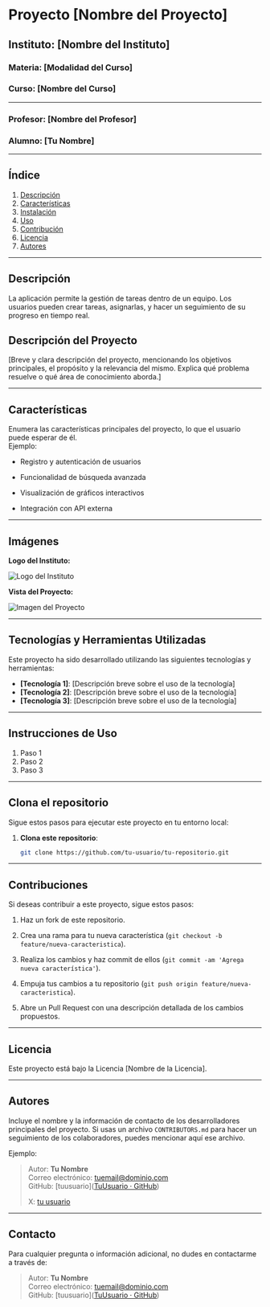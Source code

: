 # Proyecto [Nombre del Proyecto]

## Instituto: [Nombre del Instituto]

### Materia: [Modalidad del Curso]

### Curso: [Nombre del Curso]

---

### Profesor: [Nombre del Profesor]

### Alumno: [Tu Nombre]

---

## Índice

1. [Descripción](#descripci%C3%B3n)
2. [Características](#caracter%C3%ADsticas)
3. [Instalación](#instalaci%C3%B3n)
4. [Uso](#uso)
5. [Contribución](#contribuci%C3%B3n)
6. [Licencia](#licencia)
7. [Autores](#autores)

---

## Descripción

La aplicación permite la gestión de tareas dentro de un equipo. Los usuarios pueden crear tareas, asignarlas, y hacer un seguimiento de su progreso en tiempo real.

## Descripción del Proyecto

[Breve y clara descripción del proyecto, mencionando los objetivos principales, el propósito y la relevancia del mismo. Explica qué problema resuelve o qué área de conocimiento aborda.]

---

## **Características**

Enumera las características principales del proyecto, lo que el usuario puede esperar de él.  
Ejemplo:

- Registro y autenticación de usuarios

- Funcionalidad de búsqueda avanzada

- Visualización de gráficos interactivos

- Integración con API externa

---

## Imágenes

**Logo del Instituto:**

![Logo del Instituto](URL_DE_IMAGEN_DEL_INSTITUTO)

**Vista del Proyecto:**

![Imagen del Proyecto](URL_DE_IMAGEN_DEL_PROYECTO)

---

## Tecnologías y Herramientas Utilizadas

Este proyecto ha sido desarrollado utilizando las siguientes tecnologías y herramientas:

- **[Tecnología 1]**: [Descripción breve sobre el uso de la tecnología]
- **[Tecnología 2]**: [Descripción breve sobre el uso de la tecnología]
- **[Tecnología 3]**: [Descripción breve sobre el uso de la tecnología]

---

## Instrucciones de Uso

1. Paso 1
2. Paso 2
3. Paso 3

---

## Clona el repositorio

Sigue estos pasos para ejecutar este proyecto en tu entorno local:

1. **Clona este repositorio**:
   
   ```bash
   git clone https://github.com/tu-usuario/tu-repositorio.git
   ```

---

## Contribuciones

Si deseas contribuir a este proyecto, sigue estos pasos:

1. Haz un fork de este repositorio.

2. Crea una rama para tu nueva característica (`git checkout -b feature/nueva-caracteristica`).

3. Realiza los cambios y haz commit de ellos (`git commit -am 'Agrega nueva característica'`).

4. Empuja tus cambios a tu repositorio (`git push origin feature/nueva-caracteristica`).

5. Abre un Pull Request con una descripción detallada de los cambios propuestos.

---

## Licencia

Este proyecto está bajo la Licencia [Nombre de la Licencia].

[]()

---

## **Autores**

Incluye el nombre y la información de contacto de los desarrolladores principales del proyecto. Si usas un archivo `CONTRIBUTORS.md` para hacer un seguimiento de los colaboradores, puedes mencionar aquí ese archivo.

Ejemplo:

> Autor: **Tu Nombre**  
> Correo electrónico: tuemail@dominio.com  
> GitHub: [tuusuario]([TuUsuario · GitHub](https://github.com/tuusuario))
> 
> X: [tu usuario](x.com)

---

## Contacto

Para cualquier pregunta o información adicional, no dudes en contactarme a través de:

> Autor: **Tu Nombre**  
> Correo electrónico: [tuemail@dominio.com](mailto:tuemail@dominio.com)  
> GitHub: [tuusuario]([TuUsuario · GitHub](https://github.com/tuusuario))
